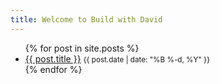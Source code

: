 ```yaml
---
title: Welcome to Build with David
---
```


<ul>
  {% for post in site.posts %}
    <li>
      <a href="{{ post.url | relative_url }}">{{ post.title }}</a>
      <small>{{ post.date | date: "%B %-d, %Y" }}</small>
    </li>
  {% endfor %}
</ul>